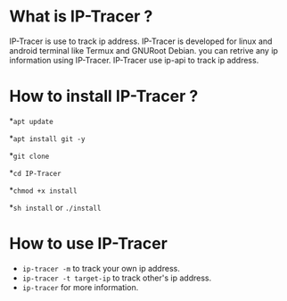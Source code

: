 # What is IP-Tracer ?

IP-Tracer is use to track ip address. IP-Tracer is developed for linux and android terminal like Termux and GNURoot Debian. you can retrive any ip information using IP-Tracer. IP-Tracer use ip-api to track ip address.

# How to install IP-Tracer ?

*`apt update`

*`apt install git -y`

*`git clone `

*`cd IP-Tracer`

*`chmod +x install`

*`sh install` or `./install`

# How to use IP-Tracer

* `ip-tracer -m` to track your own ip address.
* `ip-tracer -t target-ip` to track other's ip address.
* `ip-tracer` for more information.
